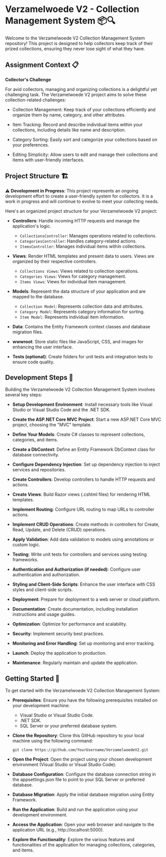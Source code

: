# Verzamelwoede V2 - Collection Management System 📦🔍

Welcome to the Verzamelwoede V2 Collection Management System repository! This project is designed to help collectors keep track of their prized collections, ensuring they never lose sight of what they have. 

## Assignment Context 📋

**Collector's Challenge**

For avid collectors, managing and organizing collections is a delightful yet challenging task. The Verzamelwoede V2 project aims to solve these collection-related challenges:

- Collection Management: Keep track of your collections efficiently and organize them by name, category, and other attributes.

- Item Tracking: Record and describe individual items within your collections, including details like name and description.

- Category Sorting: Easily sort and categorize your collections based on your preferences.

- Editing Simplicity: Allow users to edit and manage their collections and items with user-friendly interfaces.

## Project Structure 🏗️

⚠️ **Development in Progress**: This project represents an ongoing development effort to create a user-friendly system for collectors. It is a work in progress and will continue to evolve to meet your collecting needs.

Here's an organized project structure for your Verzamelwoede V2 project:

- **Controllers**: Handle incoming HTTP requests and manage the application's logic.
    - `CollectionsController`: Manages operations related to collections.
    - `CategoriesController`: Handles category-related actions.
    - `ItemsController`: Manages individual items within collections.

- **Views**: Render HTML templates and present data to users. Views are organized by their respective controllers.
    - `Collections Views`: Views related to collection operations.
    - `Categories Views`: Views for category management.
    - `Items Views`: Views for individual item management.

- **Models**: Represent the data structure of your application and are mapped to the database.
    - `Collection Model`: Represents collection data and attributes.
    - `Category Model`: Represents category information for sorting.
    - `Item Model`: Represents individual item information.

- **Data**: Contains the Entity Framework context classes and database migration files.

- **wwwroot**: Store static files like JavaScript, CSS, and images for enhancing the user interface.

- **Tests (optional)**: Create folders for unit tests and integration tests to ensure code quality.

## Development Steps 📝

Building the Verzamelwoede V2 Collection Management System involves several key steps:

- **Setup Development Environment**: Install necessary tools like Visual Studio or Visual Studio Code and the .NET SDK.

- **Create the ASP.NET Core MVC Project**: Start a new ASP.NET Core MVC project, choosing the "MVC" template.

- **Define Your Models**: Create C# classes to represent collections, categories, and items.

- **Create a DbContext**: Define an Entity Framework DbContext class for database connectivity.

- **Configure Dependency Injection**: Set up dependency injection to inject services and repositories.

- **Create Controllers**: Develop controllers to handle HTTP requests and actions.

- **Create Views**: Build Razor views (.cshtml files) for rendering HTML templates.

- **Implement Routing**: Configure URL routing to map URLs to controller actions.

- **Implement CRUD Operations**: Create methods in controllers for Create, Read, Update, and Delete (CRUD) operations.

- **Apply Validation**: Add data validation to models using annotations or custom logic.

- **Testing**: Write unit tests for controllers and services using testing frameworks.

- **Authentication and Authorization (if needed)**: Configure user authentication and authorization.

- **Styling and Client-Side Scripts**: Enhance the user interface with CSS styles and client-side scripts.

- **Deployment**: Prepare for deployment to a web server or cloud platform.

- **Documentation**: Create documentation, including installation instructions and usage guides.

- **Optimization**: Optimize for performance and scalability.

- **Security**: Implement security best practices.

- **Monitoring and Error Handling**: Set up monitoring and error tracking.

- **Launch**: Deploy the application to production.

- **Maintenance**: Regularly maintain and update the application.

## Getting Started 🚀

To get started with the Verzamelwoede V2 Collection Management System:

- **Prerequisites**: Ensure you have the following prerequisites installed on your development machine:
    - Visual Studio or Visual Studio Code.
    - .NET SDK.
    - SQL Server or your preferred database system.

- **Clone the Repository**: Clone this GitHub repository to your local machine using the following command:
    ```
    git clone https://github.com/YourUsername/VerzamelwoedeV2.git
    ```

- **Open the Project**: Open the project using your chosen development environment (Visual Studio or Visual Studio Code).

- **Database Configuration**: Configure the database connection string in the appsettings.json file to point to your SQL Server or preferred database.

- **Database Migration**: Apply the initial database migration using Entity Framework.

- **Run the Application**: Build and run the application using your development environment.

- **Access the Application**: Open your web browser and navigate to the application URL (e.g., http://localhost:5000).

- **Explore the Functionality**: Explore the various features and functionalities of the application for managing collections, categories, and items.
